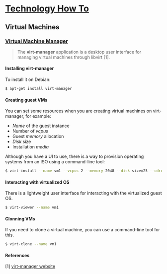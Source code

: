 # [Technology How To](/readme.md)

## Virtual Machines

### [Virtual Machine Manager](/virt-manager.md)

> The **virt-manager** application is a desktop user interface for managing virtual machines through libvirt [1].

#### Installing virt-manager

To install it on Debian:

```sh
$ apt-get install virt-manager
```

#### Creating guest VMs

You can set some resources when you are creating virtual machines on virt-manager, for example:

- *Name* of the guest instance
- Number of *vcpus*
- Guest *memory* allocation
- *Disk* size
- Installation *media*

Although you have a UI to use, there is a way to provision operating systems from an ISO using a command-line tool:

```sh
$ virt-install --name vm1 --vcpus 2 --memory 2048 --disk size=25 --cdrom /home/iso/your-favorite-distro.iso
```

#### Interacting with virtualized OS

There is a lightweight user interface for interacting with the virtualized guest OS.

```sh
$ virt-viewer --name vm1
```

#### Clonning VMs

If you need to clone a virtual machine, you can use a command-line tool for this.

```sh
$ virt-clone --name vm1
```

#### References

[1] [virt-manager website](https://virt-manager.org/)
